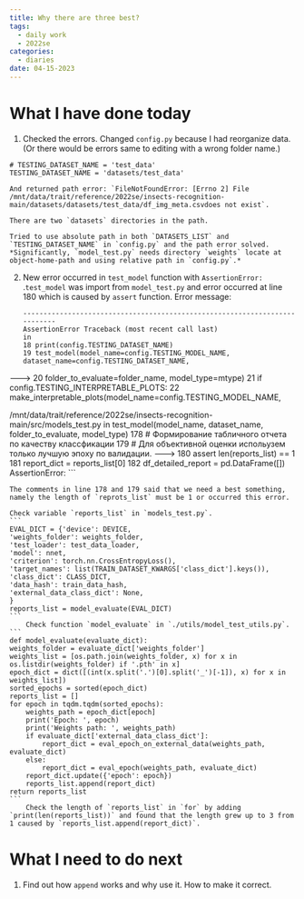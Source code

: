 ```yaml
---
title: Why there are three best? 
tags:
  - daily work
  - 2022se
categories:
  - diaries
date: 04-15-2023
---
```

# What I have done today

1. Checked the errors.
    Changed `config.py` because I had reorganize data. (Or there would be errors same to editing with a wrong folder name.)
    
```
# TESTING_DATASET_NAME = 'test_data'
TESTING_DATASET_NAME = 'datasets/test_data'
```

    And returned path error: `FileNotFoundError: [Errno 2] File /mnt/data/trait/reference/2022se/insects-recognition-main/datasets/datasets/test_data/df_img_meta.csvdoes not exist`.

    There are two `datasets` directories in the path.

    Tried to use absolute path in both `DATASETS_LIST` and `TESTING_DATASET_NAME` in `config.py` and the path error solved. 
	*Significantly, `model_test.py` needs directory `weights` locate at object-home-path and using relative path in `config.py`.*
	
2. New error occurred in `test_model` function with `AssertionError:  `.`test_model` was import from `model_test.py` and error occurred at line 180 which is caused by `assert` function. 
      Error message:
	```
	--------------------------------------------------------------------------- 
	AssertionError Traceback (most recent call last) 
	in 
	18 print(config.TESTING_DATASET_NAME) 
	19 test_model(model_name=config.TESTING_MODEL_NAME, dataset_name=config.TESTING_DATASET_NAME,
---> 20 folder_to_evaluate=folder_name, model_type=mtype) 
	 21 if config.TESTING_INTERPRETABLE_PLOTS: 
	 22 make_interpretable_plots(model_name=config.TESTING_MODEL_NAME,
   
   /mnt/data/trait/reference/2022se/insects-recognition-main/src/models_test.py
	 in 
	 test_model(model_name, dataset_name, folder_to_evaluate, model_type) 
	 178 # Формирование табличного отчета по качеству классфикации 
	 179 # Для объективной оценки испольузем только лучшую эпоху по валидации. 
---> 180 assert len(reports_list) == 1 
	181 report_dict = reports_list[0] 
	182 df_detailed_report = pd.DataFrame([]) AssertionError: 
	```
	
	The comments in line 178 and 179 said that we need a best something, namely the length of `reprots_list` must be 1 or occurred this error.

	Check variable `reports_list` in `models_test.py`. 
	```
	EVAL_DICT = {'device': DEVICE,
	'weights_folder': weights_folder,
	'test_loader': test_data_loader,
	'model': nnet,
	'criterion': torch.nn.CrossEntropyLoss(),
	'target_names': list(TRAIN_DATASET_KWARGS['class_dict'].keys()),
	'class_dict': CLASS_DICT,
	'data_hash': train_data_hash,
	'external_data_class_dict': None,
	}
	reports_list = model_evaluate(EVAL_DICT)
	```
	    Check function `model_evaluate` in `./utils/model_test_utils.py`.
	```
	def model_evaluate(evaluate_dict):
	weights_folder = evaluate_dict['weights_folder']
	weights_list = [os.path.join(weights_folder, x) for x in os.listdir(weights_folder) if '.pth' in x]
	epoch_dict = dict([(int(x.split('.')[0].split('_')[-1]), x) for x in weights_list])
	sorted_epochs = sorted(epoch_dict)
	reports_list = []
	for epoch in tqdm.tqdm(sorted_epochs):
		weights_path = epoch_dict[epoch]
		print('Epoch: ', epoch)
		print('Weights path: ', weights_path)
		if evaluate_dict['external_data_class_dict']:
			report_dict = eval_epoch_on_external_data(weights_path, evaluate_dict)
		else:
			report_dict = eval_epoch(weights_path, evaluate_dict)
		report_dict.update({'epoch': epoch})
		reports_list.append(report_dict)
	return reports_list
	```
	    Check the length of `reports_list` in `for` by adding `print(len(reports_list))` and found that the length grew up to 3 from 1 caused by `reports_list.append(report_dict)`. 
# What I need to do next

1. Find out how `append` works and why use it. How to make it correct. 
